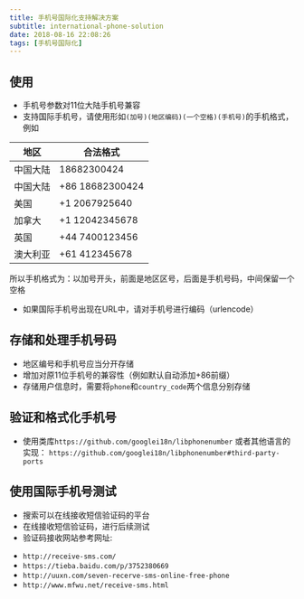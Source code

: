 ```yaml
---
title: 手机号国际化支持解决方案
subtitle: international-phone-solution
date: 2018-08-16 22:08:26
tags: [手机号国际化]
---
```


## 使用

* 手机号参数对11位大陆手机号兼容  
* 支持国际手机号，请使用形如`(加号)(地区编码)(一个空格)(手机号)`的手机格式，例如

| 地区  | 合法格式  |  
|---|---|
| 中国大陆  | 18682300424   | 
| 中国大陆  | +86 18682300424   | 
| 美国  | +1 2067925640  | 
| 加拿大  | +1 12042345678  |
| 英国 | +44 7400123456 |
| 澳大利亚| +61 412345678 |

所以手机格式为：以加号开头，前面是地区区号，后面是手机号码，中间保留一个空格

*  如果国际手机号出现在URL中，请对手机号进行编码（urlencode）

## 存储和处理手机号码

* 地区编号和手机号应当分开存储
* 增加对原11位手机号的兼容性（例如默认自动添加+86前缀）
* 存储用户信息时，需要将`phone`和`country_code`两个信息分别存储

## 验证和格式化手机号

* 使用类库`https://github.com/googlei18n/libphonenumber` 或者其他语言的实现： `https://github.com/googlei18n/libphonenumber#third-party-ports`


## 使用国际手机号测试

*  搜索可以在线接收短信验证码的平台
* 在线接收短信验证码，进行后续测试
* 验证码接收网站参考网址:
- `http://receive-sms.com/`
- `https://tieba.baidu.com/p/3752380669`
- `http://uuxn.com/seven-recerve-sms-online-free-phone`
- `http://www.mfwu.net/receive-sms.html`

